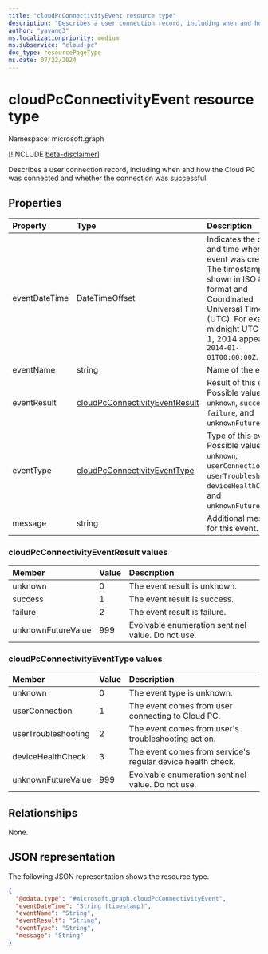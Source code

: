 ```yaml
---
title: "cloudPcConnectivityEvent resource type"
description: "Describes a user connection record, including when and how the Cloud PC was connected and whether the connection was successful. "
author: "yayang3"
ms.localizationpriority: medium
ms.subservice: "cloud-pc"
doc_type: resourcePageType
ms.date: 07/22/2024
---
```


# cloudPcConnectivityEvent resource type

Namespace: microsoft.graph

[!INCLUDE [beta-disclaimer](../../includes/beta-disclaimer.md)]

Describes a user connection record, including when and how the Cloud PC was connected and whether the connection was successful. 

## Properties
|Property|Type|Description|
|:---|:---|:---|
|eventDateTime|DateTimeOffset|Indicates the date and time when this event was created. The timestamp is shown in ISO 8601 format and Coordinated Universal Time (UTC). For example, midnight UTC on Jan 1, 2014 appears as `2014-01-01T00:00:00Z`.|
|eventName|string|Name of the event.|
|eventResult|[cloudPcConnectivityEventResult](#cloudpcconnectivityeventresult-values)|Result of this event. Possible values are: `unknown`, `success`, `failure`, and `unknownFutureValue`.|
|eventType|[cloudPcConnectivityEventType](#cloudpcconnectivityeventtype-values)|Type of this event. Possible values are: `unknown`, `userConnection`, `userTroubleshooting`, `deviceHealthCheck`, and `unknownFutureValue`.|
|message|string|Additional message for this event.|

### cloudPcConnectivityEventResult values

|Member|Value|Description|
|:---|:---|:---|
|unknown|0|The event result is unknown.|
|success|1|The event result is success.|
|failure|2|The event result is failure.|
|unknownFutureValue|999|Evolvable enumeration sentinel value. Do not use.|

### cloudPcConnectivityEventType values

|Member|Value|Description|
|:---|:---|:---|
|unknown|0|The event type is unknown.|
|userConnection|1|The event comes from user connecting to Cloud PC.|
|userTroubleshooting|2|The event comes from user's troubleshooting action.|
|deviceHealthCheck|3|The event comes from service's regular device health check.|
|unknownFutureValue|999|Evolvable enumeration sentinel value. Do not use.|

## Relationships
None.

## JSON representation
The following JSON representation shows the resource type.
<!-- {
  "blockType": "resource",
  "@odata.type": "microsoft.graph.cloudPcConnectivityEvent"
}
-->
``` json
{
  "@odata.type": "#microsoft.graph.cloudPcConnectivityEvent",
  "eventDateTime": "String (timestamp)",
  "eventName": "String",
  "eventResult": "String",
  "eventType": "String",
  "message": "String"
}
```
